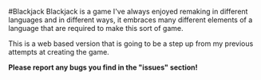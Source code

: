 #Blackjack
Blackjack is a game I've always enjoyed remaking in different languages and in different ways, it embraces many different elements of a language that are required to make this sort of game.

This is a web based version that is going to be a step up from my previous attempts at creating the game.

**Please report any bugs you find in the "issues" section!**
